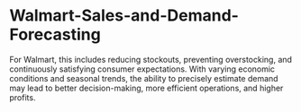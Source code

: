 # Walmart-Sales-and-Demand-Forecasting
For Walmart, this includes reducing stockouts, preventing overstocking, and continuously satisfying consumer expectations. With varying economic conditions and seasonal trends, the ability to precisely estimate demand may lead to better decision-making, more efficient operations, and higher profits. 
